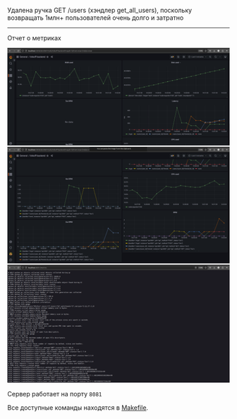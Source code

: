 Удалена ручка GET /users (хэндлер get_all_users), поскольку возвращать 1млн+ пользователей очень долго и затратно

---
Отчет о метриках


![1](screenshots/metrics/dashboard1.png)
![2](screenshots/metrics/dashboard2.png)
![metrics](screenshots/metrics/metrics.png)

Сервер работает на порту <code>8081</code>

Все доступные команды находятся в [Makefile](Makefile).
